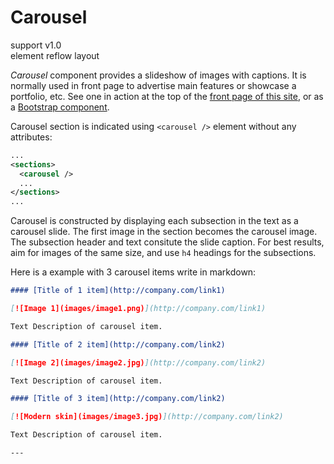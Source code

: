 # Carousel

support <span class="badge badge-primary">v1.0</span><br/>
element <span class="badge badge-secondary">reflow</span> <span class="badge badge-info">layout</span>

_Carousel_ component provides a slideshow of images with captions. It is normally used in front page
to advertise main features or showcase a portfolio, etc. See one in action at the top of the
[front page of this site][carousel-reflow], or as a [Bootstrap component][carousel-bootstrap].

Carousel section is indicated using `<carousel />` element without any attributes:

```xml
...
<sections>
  <carousel />
  ...
</sections>
...
```

Carousel is constructed by displaying each subsection in the text as a carousel slide. The first
image in the section becomes the carousel image. The subsection header and text consitute the slide
caption. For best results, aim for images of the same size, and use `h4` headings for the
subsections.

Here is a example with 3 carousel items write in markdown:

```markdown
#### [Title of 1 item](http://company.com/link1)

[![Image 1](images/image1.png)](http://company.com/link1)

Text Description of carousel item.

#### [Title of 2 item](http://company.com/link2)

[![Image 2](images/image2.jpg)](http://company.com/link2)

Text Description of carousel item.

#### [Title of 3 item](http://company.com/link2)

[![Modern skin](images/image3.jpg)](http://company.com/link2)

Text Description of carousel item.

---
```

[carousel-reflow]: ../
[carousel-bootstrap]: http://twitter.github.com/bootstrap/javascript.html#carousel
